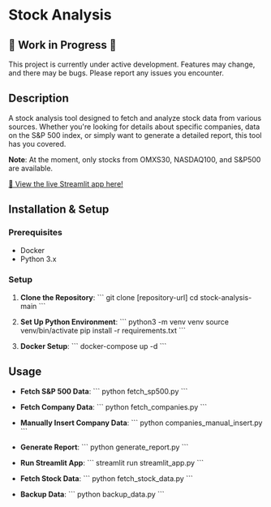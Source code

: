 # Stock Analysis

## 🚧 Work in Progress 🚧
This project is currently under active development. Features may change, and there may be bugs. Please report any issues you encounter.

## Description
A stock analysis tool designed to fetch and analyze stock data from various sources. Whether you're looking for details about specific companies, data on the S&P 500 index, or simply want to generate a detailed report, this tool has you covered. 

**Note**: At the moment, only stocks from OMXS30, NASDAQ100, and S&P500 are available.

[🔗 View the live Streamlit app here!](https://magic-stock-analysis.streamlit.app)

## Installation & Setup

### Prerequisites
- Docker
- Python 3.x

### Setup

1. **Clone the Repository**:
   \```
   git clone [repository-url]
   cd stock-analysis-main
   \```

2. **Set Up Python Environment**:
   \```
   python3 -m venv venv
   source venv/bin/activate
   pip install -r requirements.txt
   \```

3. **Docker Setup**:
   \```
   docker-compose up -d
   \```

## Usage

- **Fetch S&P 500 Data**:
   \```
   python fetch_sp500.py
   \```

- **Fetch Company Data**:
   \```
   python fetch_companies.py
   \```

- **Manually Insert Company Data**:
   \```
   python companies_manual_insert.py
   \```

- **Generate Report**:
   \```
   python generate_report.py
   \```

- **Run Streamlit App**:
   \```
   streamlit run streamlit_app.py
   \```

- **Fetch Stock Data**:
   \```
   python fetch_stock_data.py
   \```

- **Backup Data**:
   \```
   python backup_data.py
   \```